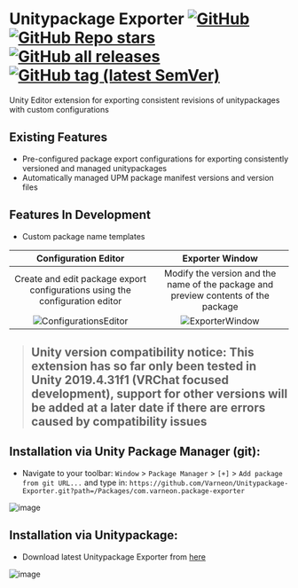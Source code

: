 <div>

# Unitypackage Exporter [![GitHub](https://img.shields.io/github/license/Varneon/Unitypackage-Exporter?color=blue&label=License&style=flat)](https://github.com/Varneon/Unitypackage-Exporter/blob/main/LICENSE) [![GitHub Repo stars](https://img.shields.io/github/stars/Varneon/Unitypackage-Exporter?style=flat&label=Stars)](https://github.com/Varneon/Unitypackage-Exporter/stargazers) [![GitHub all releases](https://img.shields.io/github/downloads/Varneon/Unitypackage-Exporter/total?color=blue&label=Downloads&style=flat)](https://github.com/Varneon/Unitypackage-Exporter/releases) [![GitHub tag (latest SemVer)](https://img.shields.io/github/v/tag/Varneon/Unitypackage-Exporter?color=blue&label=Release&sort=semver&style=flat)](https://github.com/Varneon/Unitypackage-Exporter/releases/latest)

</div>

Unity Editor extension for exporting consistent revisions of unitypackages with custom configurations

## Existing Features
* Pre-configured package export configurations for exporting consistently versioned and managed unitypackages
* Automatically managed UPM package manifest versions and version files

## Features In Development
* Custom package name templates

|Configuration Editor|Exporter Window|
:-:|:-:
|Create and edit package export configurations using the configuration editor|Modify the version and the name of the package and preview contents of the package|
![ConfigurationsEditor](https://user-images.githubusercontent.com/26690821/168445372-f21d95f6-4564-4966-bf13-b067bc8d846f.png)|![ExporterWindow](https://user-images.githubusercontent.com/26690821/168445249-7ea02f5a-3649-4fe6-bbb4-9b7e2c62d01d.png)

> ## Unity version compatibility notice: This extension has so far only been tested in Unity 2019.4.31f1 (VRChat focused development), support for other versions will be added at a later date if there are errors caused by compatibility issues

## Installation via Unity Package Manager (git):
* Navigate to your toolbar: `Window` > `Package Manager` > `[+]` > `Add package from git URL...` and type in: `https://github.com/Varneon/Unitypackage-Exporter.git?path=/Packages/com.varneon.package-exporter`

![image](https://user-images.githubusercontent.com/26690821/168448943-c73d762e-c841-428e-a76b-a11ecdf39118.png)

## Installation via Unitypackage:
* Download latest Unitypackage Exporter from [here](https://github.com/Varneon/Unitypackage-Exporter/releases/latest)

![image](https://user-images.githubusercontent.com/26690821/168448973-435a4728-0f1c-462b-9a3c-2355dc5e8077.png)
